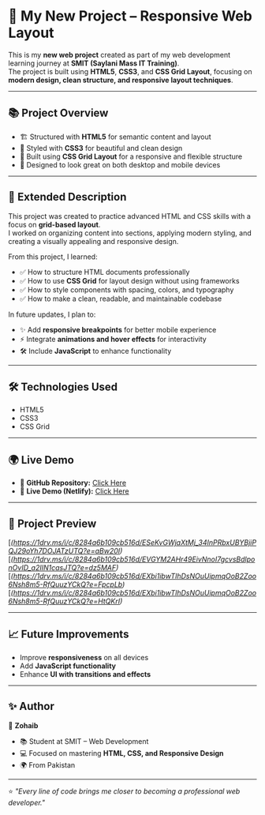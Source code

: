 # 🚀 My New Project – Responsive Web Layout  

This is my **new web project** created as part of my web development learning journey at **SMIT (Saylani Mass IT Training)**.  
The project is built using **HTML5**, **CSS3**, and **CSS Grid Layout**, focusing on **modern design, clean structure, and responsive layout techniques**.

---

## 📚 Project Overview  

- 🏗️ Structured with **HTML5** for semantic content and layout  
- 🎨 Styled with **CSS3** for beautiful and clean design  
- 🧱 Built using **CSS Grid Layout** for a responsive and flexible structure  
- 📱 Designed to look great on both desktop and mobile devices  

---

## 📖 Extended Description  

This project was created to practice advanced HTML and CSS skills with a focus on **grid-based layout**.  
I worked on organizing content into sections, applying modern styling, and creating a visually appealing and responsive design.  

From this project, I learned:  
- ✅ How to structure HTML documents professionally  
- ✅ How to use **CSS Grid** for layout design without using frameworks  
- ✅ How to style components with spacing, colors, and typography  
- ✅ How to make a clean, readable, and maintainable codebase  

In future updates, I plan to:  
- ✨ Add **responsive breakpoints** for better mobile experience  
- ⚡ Integrate **animations and hover effects** for interactivity  
- 🛠️ Include **JavaScript** to enhance functionality  

---

## 🛠️ Technologies Used  

- HTML5  
- CSS3  
- CSS Grid  

---

## 🌍 Live Demo  

- 🔗 **GitHub Repository:** [Click Here](https://github.com/ZohaibOpai/text.repo10.git)  
- 🔗 **Live Demo (Netlify):** [Click Here](https://classy-choux-96903f.netlify.app)  

---

## 📸 Project Preview  
[*(https://1drv.ms/i/c/8284a6b109cb516d/ESeKvGWjaXtMj_34InPRbxUBYBjiPQJ29oYh7DOJATzUTQ?e=aBw20I)* 
[*(https://1drv.ms/i/c/8284a6b109cb516d/EVGYM2AHr49EivNnoI7gcvsBdlponOvID_a2IIN1casJTQ?e=dz5MAF)* 
[*(https://1drv.ms/i/c/8284a6b109cb516d/EXbi1ibwTIhDsNOuUipmqOoB2Zoo6Nsh8m5-RfQuuzYCkQ?e=FpcpLb)* 
[*(https://1drv.ms/i/c/8284a6b109cb516d/EXbi1ibwTIhDsNOuUipmqOoB2Zoo6Nsh8m5-RfQuuzYCkQ?e=HtQKrI)* 


---

## 📈 Future Improvements  

- Improve **responsiveness** on all devices  
- Add **JavaScript functionality**  
- Enhance **UI with transitions and effects**  

---

## ✨ Author  

👤 **Zohaib**  
- 📚 Student at SMIT – Web Development  
- 💻 Focused on mastering **HTML, CSS, and Responsive Design**  
- 🌍 From Pakistan  

---

⭐️ *"Every line of code brings me closer to becoming a professional web developer."*
